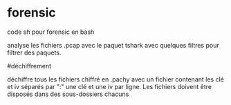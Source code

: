# forensic
code sh pour forensic en bash

analyse les fichiers .pcap avec le paquet tshark avec quelques filtres pour filtrer des paquets. 

#déchiffrement

déchiffre tous les fichiers chiffré en .pachy avec un fichier contenant les clé et iv séparés par ":" une clé et une iv par ligne. 
Les fichiers doivent être disposés dans des sous-dossiers chacuns
